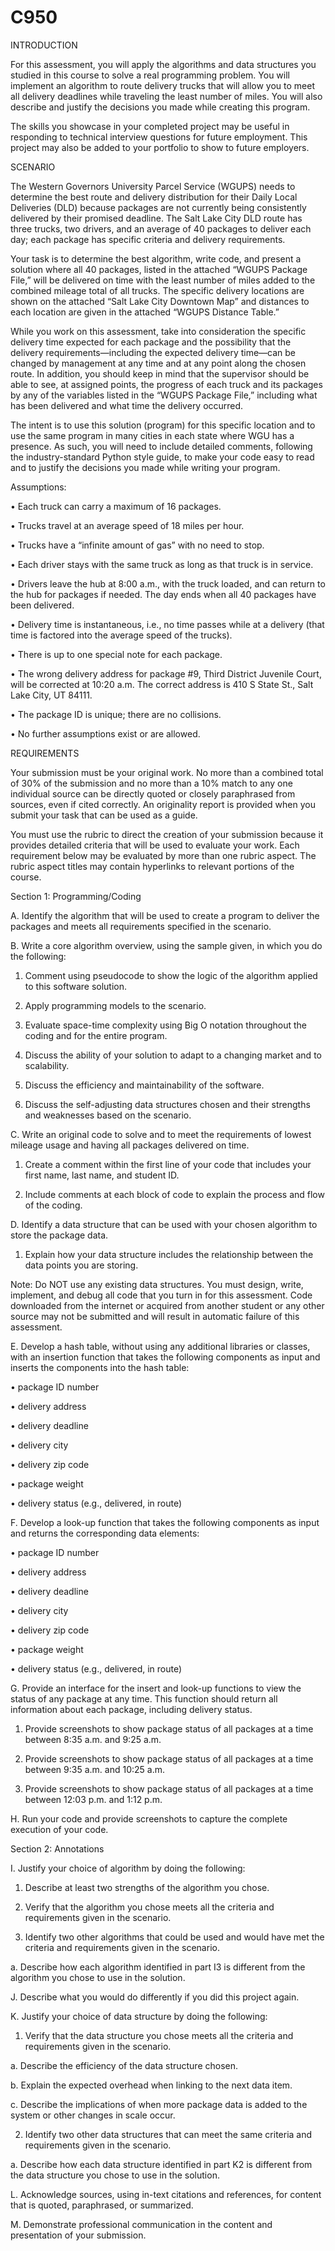 # C950
INTRODUCTION

For this assessment, you will apply the algorithms and data structures you studied in this course to solve a real programming problem. You will implement an algorithm to route delivery trucks that will allow you to meet all delivery deadlines while traveling the least number of miles. You will also describe and justify the decisions you made while creating this program.

The skills you showcase in your completed project may be useful in responding to technical interview questions for future employment. This project may also be added to your portfolio to show to future employers.

SCENARIO

The Western Governors University Parcel Service (WGUPS) needs to determine the best route and delivery distribution for their Daily Local Deliveries (DLD) because packages are not currently being consistently delivered by their promised deadline. The Salt Lake City DLD route has three trucks, two drivers, and an average of 40 packages to deliver each day; each package has specific criteria and delivery requirements.



Your task is to determine the best algorithm, write code, and present a solution where all 40 packages, listed in the attached “WGUPS Package File,” will be delivered on time with the least number of miles added to the combined mileage total of all trucks. The specific delivery locations are shown on the attached “Salt Lake City Downtown Map” and distances to each location are given in the attached “WGUPS Distance Table.”



While you work on this assessment, take into consideration the specific delivery time expected for each package and the possibility that the delivery requirements—including the expected delivery time—can be changed by management at any time and at any point along the chosen route. In addition, you should keep in mind that the supervisor should be able to see, at assigned points, the progress of each truck and its packages by any of the variables listed in the “WGUPS Package File,” including what has been delivered and what time the delivery occurred.



The intent is to use this solution (program) for this specific location and to use the same program in many cities in each state where WGU has a presence. As such, you will need to include detailed comments, following the industry-standard Python style guide, to make your code easy to read and to justify the decisions you made while writing your program.



Assumptions:



•  Each truck can carry a maximum of 16 packages.

•  Trucks travel at an average speed of 18 miles per hour.

•  Trucks have a “infinite amount of gas” with no need to stop.

•  Each driver stays with the same truck as long as that truck is in service.

•  Drivers leave the hub at 8:00 a.m., with the truck loaded, and can return to the hub for packages if needed. The day ends when all 40 packages have been delivered.

•  Delivery time is instantaneous, i.e., no time passes while at a delivery (that time is factored into the average speed of the trucks).

•  There is up to one special note for each package.

•  The wrong delivery address for package #9, Third District Juvenile Court, will be corrected at 10:20 a.m. The correct address is 410 S State St., Salt Lake City, UT 84111.

•  The package ID is unique; there are no collisions.

•  No further assumptions exist or are allowed.



REQUIREMENTS

Your submission must be your original work. No more than a combined total of 30% of the submission and no more than a 10% match to any one individual source can be directly quoted or closely paraphrased from sources, even if cited correctly. An originality report is provided when you submit your task that can be used as a guide.


You must use the rubric to direct the creation of your submission because it provides detailed criteria that will be used to evaluate your work. Each requirement below may be evaluated by more than one rubric aspect. The rubric aspect titles may contain hyperlinks to relevant portions of the course.


Section 1: Programming/Coding


A.  Identify the algorithm that will be used to create a program to deliver the packages and meets all  requirements specified in the scenario.



B.  Write a core algorithm overview, using the sample given, in which you do the following:

1.  Comment using pseudocode to show the logic of the algorithm applied to this software solution.

2.  Apply programming models to the scenario.

3.  Evaluate space-time complexity using Big O notation throughout the coding and for the entire program.

4.  Discuss the ability of your solution to adapt to a changing market and to scalability.

5.  Discuss the efficiency and maintainability of the software.

6.  Discuss the self-adjusting data structures chosen and their strengths and weaknesses based on the scenario.



C.  Write an original code to solve and to meet the requirements of lowest mileage usage and having all  packages delivered on time.

1.  Create a comment within the first line of your code that includes your first name, last name, and student ID.

2.  Include comments at each  block of code to explain the process and flow of the coding.



D.  Identify a data structure that can be used with your chosen algorithm to store the package data.

1.  Explain how your data structure includes the relationship between the data points you are storing.



Note: Do NOT use any existing data structures. You must design, write, implement, and debug all code that you turn in for this assessment. Code downloaded from the internet or acquired from another student or any other source may not be submitted and will result in automatic failure of this assessment.



E.  Develop a hash table, without using any additional libraries or classes, with an insertion function that takes the following components as input and inserts the components into the hash table:

•  package ID number

•  delivery address

•  delivery deadline

•  delivery city

•  delivery zip code

•  package weight

•  delivery status (e.g., delivered, in route)



F.  Develop a look-up function that takes the following components as input and returns the corresponding data elements:

•  package ID number

•  delivery address

•  delivery deadline

•  delivery city

•  delivery zip code

•  package weight

•  delivery status (e.g., delivered, in route)



G.  Provide an interface for the insert and look-up functions to view the status of any package at any time. This function should return all information about each package, including delivery status.

1.  Provide screenshots to show package status of all packages at a time between 8:35 a.m. and 9:25 a.m.

2.  Provide screenshots to show package status of all packages at a time between 9:35 a.m. and 10:25 a.m.

3.  Provide screenshots to show package status of all packages at a time between 12:03 p.m. and 1:12 p.m.



H.  Run your code and provide screenshots to capture the complete execution of your code.


Section 2: Annotations


I.  Justify your choice of algorithm by doing the following:

1.  Describe at least  two strengths of the algorithm you chose.

2.  Verify that the algorithm you chose meets all  the criteria and requirements given in the scenario.

3.  Identify two other algorithms that could be used and would have met the criteria and requirements given in the scenario.

a.  Describe how each  algorithm identified in part I3 is different from the algorithm you chose to use in the solution.


J.  Describe what you would do differently if you did this project again.



K.  Justify your choice of data structure by doing the following:

1.  Verify that the data structure you chose meets all  the criteria and requirements given in the scenario.

a.  Describe the efficiency of the data structure chosen.

b.  Explain the expected overhead when linking to the next data item.

c.  Describe the implications of when more package data is added to the system or other changes in scale occur.

2.  Identify two other data structures that can meet the same criteria and requirements given in the scenario.

a.  Describe how each  data structure identified in part K2 is different from the data structure you chose to use in the solution.



L.   Acknowledge sources, using in-text citations and references, for content that is quoted, paraphrased, or summarized.



M.  Demonstrate professional communication in the content and presentation of your submission.

